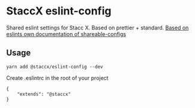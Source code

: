 # StaccX eslint-config

Shared eslint settings for Stacc X. Based on prettier + standard. [Based on eslints own documentation of shareable-configs](https://eslint.org/docs/developer-guide/shareable-configs)

## Usage

`yarn add @staccx/eslint-config --dev`

Create .eslintrc in the root of your project

```
{
    "extends": "@staccx"
}
```
